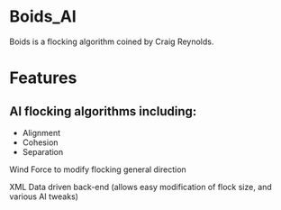 # Boids_AI

Boids is a flocking algorithm coined by Craig Reynolds.

# Features

## AI flocking algorithms including:
* Alignment
* Cohesion
* Separation

Wind Force to modify flocking general direction

XML Data driven back-end (allows easy modification of flock size, and various AI tweaks)